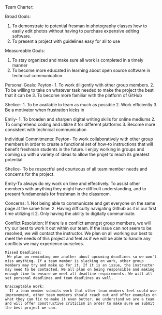 Team Charter:

Broad Goals:
  1. To demonstrate to potential fresman in photography classes how to easily edit photos without having to purchase expensive editing software.
  2. To present a project with guidelines easy for all to use
  
Measureable Goals:
  1. To stay organized and make sure all work is completed in a timely manner
  2. To become more educated in learning about open source software in technical communication
  
  
Personal Goals:
  Peyton- 1. To work diligently with other group members.
          2. To be willing to take on whatever task needed to make the project the best that it can be
          3. To become more familiar with the platform of GitHub
          
  Shelice- 1. To be available to team as much as possible 
           2. Work efficiently
           3. Be a motivator when frustration kicks in
           
  Emily- 1. To broaden and sharpen digital writing skills for online mediums
         2. To comprehend coding and utilize it for different platforms
         3. Become more consistent with technical communication
         
         
 Individual Commitments:
  Peyton- To work collaboratively with other group members in order to create a functional set of how-to instructions that will benefit freshman students in the future. I enjoy working in groups and coming up with a variety of ideas to allow the projet to reach its greatest potential 
  
  Shelice- To be respectful and courteous of all team member needs and concerns for the project.
  
  Emily-To always do my work on time and effectively. To assist other members with anything they might have difficult understanding, and to present fundamentals for freshman in the classroom.
  
  
  
  Concerns: 
    1. Not being able to communicate and get everyone on the same page at the same time. 
    2. Having difficulty navigating Github as it is our first time utilizing it
    2. Only having the ability to digitally communicate. 
    
    
   Conflict Resolution:
    If there is a conflict amongst group members, we will try our best to work it out within our team. If the issue can not seem to be resolved, we will contact the instructor. We plan on all working our best to meet the needs of this project and feel as if we will be able to handle any conflicts we may experience ourselves.
    
    
    Missed Deadlines:
     We plan on reminding one another about upcoming deadlines so we won't miss anything. If a team member is slacking on work, other group members may try and make up for it. If it is an issue, the instructor may need to be contacted. We all plan on being responsible and making enough time to ensure we meet all deadline requirements. We will all set personal deadlines and team deadlines as well.
     
    Unacceptable Work:
      If a team member submits work that other team members feel could use improvement, other team members should reach out and offer examples on what they can fix to make it even better. We understand we are a team and will offer constructive criticism in order to make sure we submit the best project we can. 
    

    
    
